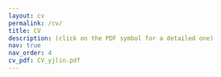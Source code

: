 ```yaml
---
layout: cv
permalink: /cv/
title: CV
description: (click on the PDF symbol for a detailed one)
nav: true
nav_order: 4
cv_pdf: CV_yjlin.pdf
---
```

